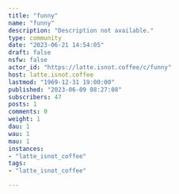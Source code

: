 ```yaml
---
title: "funny" 
name: "funny"
description: "Description not available."
type: community
date: "2023-06-21 14:54:05"
draft: false
nsfw: false
actor_id: "https://latte.isnot.coffee/c/funny"
host: latte.isnot.coffee
lastmod: "1969-12-31 19:00:00"
published: "2023-06-09 08:27:08"
subscribers: 47
posts: 1
comments: 0
weight: 1
dau: 1
wau: 1
mau: 1
instances:
- "latte_isnot_coffee"
tags: 
- "latte_isnot_coffee"

---
```

